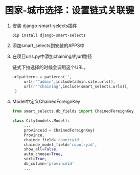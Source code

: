 # 国家-城市选择：设置链式关联键

1. 安装 django-smart-selects插件

   ```
   pip install django-smart-selects
   ```

2. 添加smart_selects到安装的APPS中

3. 在项目urls.py中添加chaining/的url路径

   链式下拉选择的时候会调用这个URL。
   ```Python
   urlpatterns = patterns('',
        url(r'^admin',include(admin.site.urls)),
        url(r'^chaining',include(smart_selects.urls)),
    )
   ``` 
    
4. Model中定义ChainedForeignKey
   ```Python
   from smart_selects.db_fields import ChainedForeignKey
    
   class City(models.Model):
        ...
        provinceid = ChainedForeignKey(
        Province,
        chainde_field='countryid',
        chainde_model_field='countryid',
        show_all=False,
        auto_choose=True,
        sort=True,
        db_column='provinceid'
        ...
   ```

